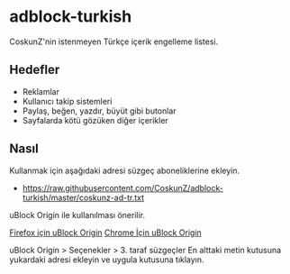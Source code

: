 adblock-turkish
===============

CoskunZ'nin istenmeyen Türkçe içerik engelleme listesi.

Hedefler
----------

* Reklamlar
* Kullanıcı takip sistemleri
* Paylaş, beğen, yazdır, büyüt gibi butonlar
* Sayfalarda kötü gözüken diğer içerikler


Nasıl
----------

Kullanmak için aşağıdaki adresi süzgeç aboneliklerine ekleyin.

* https://raw.githubusercontent.com/CoskunZ/adblock-turkish/master/coskunz-ad-tr.txt


uBlock Origin ile kullanılması önerilir.

[Firefox için uBlock Origin](https://addons.mozilla.org/en-us/firefox/addon/ublock-origin/)
[Chrome İçin uBlock Origin](https://chrome.google.com/webstore/detail/ublock-origin/cjpalhdlnbpafiamejdnhcphjbkeiagm)

uBlock Origin > Seçenekler > 3. taraf süzgeçler
En alttaki metin kutusuna yukardaki adresi ekleyin ve uygula kutusuna tıklayın.
